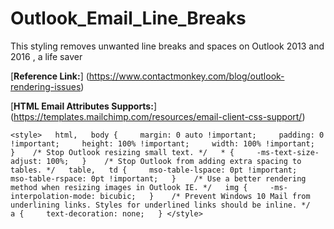 # Outlook_Email_Line_Breaks

This styling removes unwanted line breaks and spaces on Outlook 2013 and 2016 , a life saver

[**Reference Link:**] (https://www.contactmonkey.com/blog/outlook-rendering-issues)

[**HTML Email Attributes Supports:**] (https://templates.mailchimp.com/resources/email-client-css-support/)




```<style>   html,   body {     margin: 0 auto !important;     padding: 0 !important;     height: 100% !important;     width: 100% !important;   }    /* Stop Outlook resizing small text. */   * {     -ms-text-size-adjust: 100%;   }    /* Stop Outlook from adding extra spacing to tables. */   table,   td {     mso-table-lspace: 0pt !important;     mso-table-rspace: 0pt !important;   }    /* Use a better rendering method when resizing images in Outlook IE. */   img {     -ms-interpolation-mode: bicubic;   }    /* Prevent Windows 10 Mail from underlining links. Styles for underlined links should be inline. */   a {     text-decoration: none;   } </style>```
